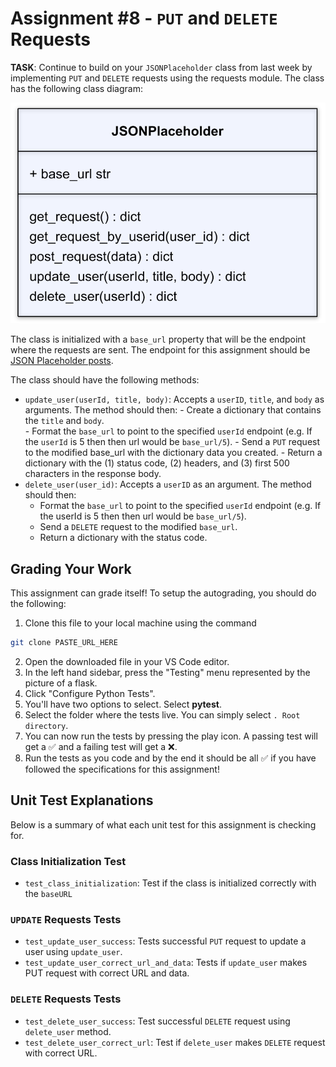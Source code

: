 # Assignment #8 - `PUT` and `DELETE` Requests

**TASK**: Continue to build on your `JSONPlaceholder` class from last week by implementing `PUT` and `DELETE` requests using the requests module. The class has the following class diagram:

![Assignment 8 Class Diagram](ClassDiagram.png)

The class is initialized with a `base_url` property that will be the endpoint where the requests are sent. The endpoint for this assignment should be [JSON Placeholder posts](https://jsonplaceholder.typicode.com/posts).

The class should have the following methods:
- `update_user(userId, title, body)`: Accepts a `userID`, `title`, and `body` as arguments. The method should then:
        - Create a dictionary that contains the `title` and `body`.  
        - Format the `base_url` to point to the specified `userId` endpoint (e.g. If the `userId` is 5 then then url would be `base_url/5`). 
        - Send a `PUT` request to the modified base_url with the dictionary data you created.
        - Return a dictionary with the (1) status code, (2) headers, and (3) first 500 characters in the response body.
- `delete_user(user_id)`: Accepts a `userID` as an argument. The method should then:
    - Format the `base_url` to point to the specified `userId` endpoint (e.g. If the userId is 5 then then url would be `base_url/5`). 
    - Send a `DELETE` request to the modified `base_url`.
    - Return a dictionary with the status code.

## Grading Your Work
This assignment can grade itself! To setup the autograding, you should do the following:
1. Clone this file to your local machine using the command
```bash
git clone PASTE_URL_HERE
```
2. Open the downloaded file in your VS Code editor.
3. In the left hand sidebar, press the "Testing" menu represented by the picture of a flask.
4. Click "Configure Python Tests".
5. You'll have two options to select. Select **pytest**.
6. Select the folder where the tests live. You can simply select `. Root directory`.
7. You can now run the tests by pressing the play icon. A passing test will get a ✅ and a failing test will get a ❌.
8. Run the tests as you code and by the end it should be all ✅ if you have followed the specifications for this assignment!

## Unit Test Explanations

Below is a summary of what each unit test for this assignment is checking for.

### Class Initialization Test
- `test_class_initialization`: Test if the class is initialized correctly with the `baseURL`

### `UPDATE` Requests Tests
- `test_update_user_success`: Tests successful `PUT` request to update a user using `update_user`.
- `test_update_user_correct_url_and_data`: Tests if `update_user` makes PUT request with correct URL and data.

### `DELETE` Requests Tests
- `test_delete_user_success`: Test successful `DELETE` request using `delete_user` method.
- `test_delete_user_correct_url`: Test if `delete_user` makes `DELETE` request with correct URL.